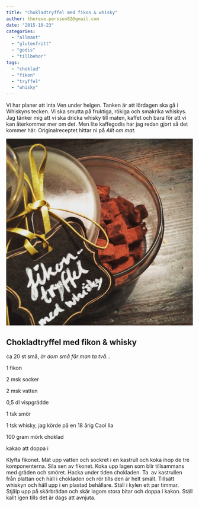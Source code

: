 ```yaml
---
title: "Chokladtryffel med fikon & whisky"
author: therese.persson82@gmail.com
date: "2015-10-23"
categories: 
  - "allmant"
  - "glutenfritt"
  - "godis"
  - "tillbehor"
tags: 
  - "choklad"
  - "fikon"
  - "tryffel"
  - "whisky"
---
```


Vi har planer att inta Ven under helgen. Tanken är att lördagen ska gå i Whiskyns tecken. Vi ska smutta på fruktiga, rökiga och smakrika whiskys. Jag tänker mig att vi ska dricka whisky till maten, kaffet och bara för att vi kan återkommer mer om det. Men lite kaffegodis har jag redan gjort så det kommer här. Originalreceptet hittar ni på _Allt om mat._

![IMG_9744](/static/img/IMG_9744-632x632.jpg)

## Chokladtryffel med fikon & whisky

ca 20 st små, _är dom små får man ta två..._

1 fikon

2 msk socker

2 msk vatten

0,5 dl vispgrädde

1 tsk smör

1 tsk whisky, jag körde på en 18 årig Caol Ila

100 gram mörk choklad

kakao att doppa i

Klyfta fikonet. Mät upp vatten och sockret i en kastrull och koka ihop de tre komponenterna. Sila sen av fikonet. Koka upp lagen som blir tillsammans med gräden och smöret. Hacka under tiden chokladen. Ta  av kastrullen från plattan och häll i chokladen och rör tills den är helt smält. Tillsätt whiskyn och häll upp i en plastad behållare. Ställ i kylen ett par timmar. Stjälp upp på skärbrädan och skär lagom stora bitar och doppa i kakon. Ställ kallt igen tills det är dags att avnjuta.
